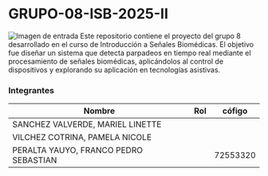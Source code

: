 # GRUPO-08-ISB-2025-II
![Imagen de entrada](https://ciencias.cayetano.edu.pe/wp-content/uploads/sites/28/2023/07/DSC02429-1024x576.jpg)
Este repositorio contiene el proyecto del grupo 8 desarrollado en el curso de Introducción a Señales Biomédicas. El objetivo fue diseñar un sistema que detecta parpadeos en tiempo real mediante el procesamiento de señales biomédicas, aplicándolos al control de dispositivos y explorando su aplicación en tecnologías asistivas.

### Integrantes  
| Nombre | Rol | cófigo |   
|-------|-------- | -------- |  
| SANCHEZ VALVERDE, MARIEL LINETTE  |  |  |
| VILCHEZ COTRINA, PAMELA NICOLE |  |  |
| PERALTA YAUYO, FRANCO PEDRO SEBASTIAN |  | 72553320|